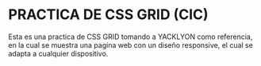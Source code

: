 # PRACTICA DE CSS GRID (CIC)
Esta es una practica de CSS GRID tomando a YACKLYON como referencia, en la cual se muestra una pagina web con un diseño responsive, el cual se adapta a cualquier dispositivo.